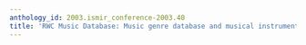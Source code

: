```yaml
---
anthology_id: 2003.ismir_conference-2003.40
title: 'RWC Music Database: Music genre database and musical instrument sound database'
---
```

